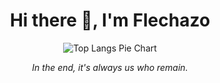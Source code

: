 <!-- README.md -->

<h1 align="center">Hi there 👋, I'm Flechazo</h1>


<p align="center">
  <img src="https://github-readme-stats.vercel.app/api/top-langs/?username=Flechazo098&layout=pie&theme=tokyonight&langs_count=8&hide=html,css" alt="Top Langs Pie Chart" />
</p>

<p align="center">
  <em>In the end, it's always us who remain.</em>
</p>
